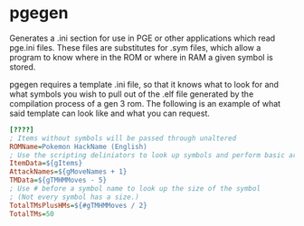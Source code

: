 # pgegen

Generates a .ini section for use in PGE or other applications which read pge.ini files. These files are substitutes for .sym files, which allow a program to know where in the ROM or where in RAM a given symbol is stored.

pgegen requires a template .ini file, so that it knows what to look for and what symbols you wish to pull out of the .elf file generated by the compilation process of a gen 3 rom. The following is an example of what said template can look like and what you can request.

```ini
[????]
; Items without symbols will be passed through unaltered
ROMName=Pokemon HackName (English)
; Use the scripting deliniators to look up symbols and perform basic arithmitic.
ItemData=${gItems}
AttackNames=${gMoveNames + 1}
TMData=${gTMHMMoves - 5}
; Use # before a symbol name to look up the size of the symbol
; (Not every symbol has a size.)
TotalTMsPlusHMs=${#gTMHMMoves / 2}
TotalTMs=50

```
